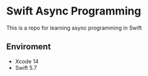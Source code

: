 # Swift Async Programming
This is a repo for learning async programming in Swift

## Enviroment
- Xcode 14
- Swift 5.7
